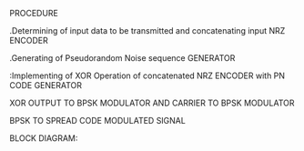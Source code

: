  PROCEDURE


 
 

 .Determining of input data to be
transmitted and concatenating input  NRZ ENCODER 

.Generating of Pseudorandom Noise
sequence GENERATOR

:Implementing of XOR Operation of
concatenated  NRZ ENCODER with PN CODE GENERATOR 

XOR OUTPUT TO BPSK MODULATOR AND CARRIER TO BPSK MODULATOR 

BPSK TO SPREAD CODE MODULATED SIGNAL


BLOCK DIAGRAM:
